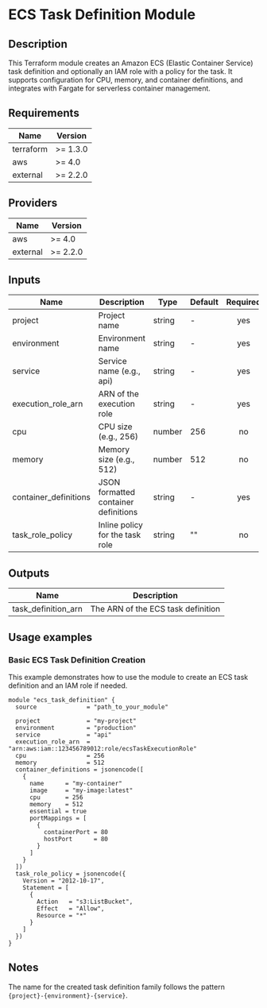 # ECS Task Definition Module

## Description

This Terraform module creates an Amazon ECS (Elastic Container Service) task definition and optionally an IAM role with a policy for the task. It supports configuration for CPU, memory, and container definitions, and integrates with Fargate for serverless container management.

## Requirements

| Name      | Version   |
|-----------|-----------|
| terraform | >= 1.3.0  |
| aws       | >= 4.0    |
| external | >= 2.2.0 |

## Providers

| Name | Version |
|------|---------|
| aws  | >= 4.0  |
| external | >= 2.2.0 |

## Inputs

| Name                   | Description                             | Type   | Default | Required |
|------------------------|-----------------------------------------|--------|---------|:--------:|
| project                | Project name                           | string | -       |   yes    |
| environment            | Environment name                       | string | -       |   yes    |
| service                | Service name (e.g., api)               | string | -       |   yes    |
| execution_role_arn     | ARN of the execution role              | string | -       |   yes    |
| cpu                    | CPU size (e.g., 256)                   | number | 256     |    no    |
| memory                 | Memory size (e.g., 512)                | number | 512     |    no    |
| container_definitions  | JSON formatted container definitions   | string | -       |   yes    |
| task_role_policy       | Inline policy for the task role        | string | ""      |    no    |

## Outputs

| Name                  | Description                        |
|-----------------------|------------------------------------|
| task_definition_arn   | The ARN of the ECS task definition  |

## Usage examples

### Basic ECS Task Definition Creation

This example demonstrates how to use the module to create an ECS task definition and an IAM role if needed.

```hcl
module "ecs_task_definition" {
  source              = "path_to_your_module"
  
  project             = "my-project"
  environment         = "production"
  service             = "api"
  execution_role_arn  = "arn:aws:iam::123456789012:role/ecsTaskExecutionRole"
  cpu                 = 256
  memory              = 512
  container_definitions = jsonencode([
    {
      name      = "my-container"
      image     = "my-image:latest"
      cpu       = 256
      memory    = 512
      essential = true
      portMappings = [
        {
          containerPort = 80
          hostPort      = 80
        }
      ]
    }
  ])
  task_role_policy = jsonencode({
    Version = "2012-10-17",
    Statement = [
      {
        Action   = "s3:ListBucket",
        Effect   = "Allow",
        Resource = "*"
      }
    ]
  })
}
```

## Notes

The name for the created task definition family follows the pattern `{project}-{environment}-{service}`.
